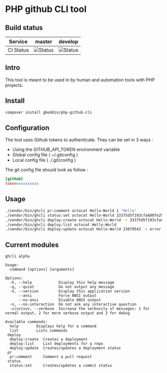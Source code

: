 # PHP github CLI tool


## Build status

|Service|master|develop|
|--|--|--|
|CI Status|![Status](https://hold-on.nobody.run/api/badges/gboddin/php-github-cli/status.svg?branch=master)|![Status](https://hold-on.nobody.run/api/badges/gboddin/php-github-cli/status.svg?branch=develop)|

## Intro

This tool is meant to be used in by human and automation tools with PHP projects.

## Install

```sh
composer install gboddin/php-github-cli
```

## Configuration

The tool uses Github tokens to authenticate. They can be set in 3 ways :

- Using the GITHUB_API_TOKEN environment variable
- Global config file ( ~/.gitconfig )
- Local config file ( ./.git/config )

The git config file should look as follow :

```ini
[github]
token=xxxxxxxxx

```

## Usage

```sh
./vendor/bin/ghcli pr:comment octocat Hello-World 1 "Hello"
./vendor/bin/ghcli status:set octocat Hello-World 33375d5f193cfa8d0fe2998ec312c871639257bf -s success -c my/context -t http://www.google.com -d "You have created/updated a commit status my friend"
./vendor/bin/ghcli deploy:create octocat Hello-World -r 33375d5f193cfa8d0fe2998ec312c871639257bf -e Staging -d "Super deploy"
./vendor/bin/ghcli deploy:list octocat Hello-World
./vendor/bin/ghcli deploy:update octocat Hello-World 23079543 -s error -d "Failed it !"
```

## Current modules

```
ghcli alpha

Usage:
  command [options] [arguments]

Options:
  -h, --help            Display this help message
  -q, --quiet           Do not output any message
  -V, --version         Display this application version
      --ansi            Force ANSI output
      --no-ansi         Disable ANSI output
  -n, --no-interaction  Do not ask any interactive question
  -v|vv|vvv, --verbose  Increase the verbosity of messages: 1 for normal output, 2 for more verbose output and 3 for debug

Available commands:
  help        Displays help for a command
  list        Lists commands
 deploy
  deploy:create  Creates a deployment
  deploy:list    List deployments for a repo
  deploy:update  Creates/updates a deployment status
 pr
  pr:comment     Comment a pull request
 status
  status:set     Creates/updates a commit status
```
